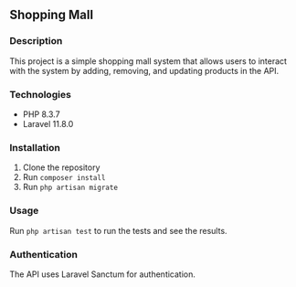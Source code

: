 ## Shopping Mall

### Description
This project is a simple shopping mall system that allows users to interact with the system by adding, removing, and updating products in the API. 

### Technologies
- PHP 8.3.7
- Laravel 11.8.0

### Installation
1. Clone the repository
2. Run `composer install`
3. Run `php artisan migrate`

### Usage
Run `php artisan test` to run the tests and see the results.

### Authentication
The API uses Laravel Sanctum for authentication.
